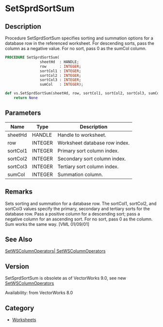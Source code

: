 # SetSprdSortSum

## Description
Procedure SetSprdSortSum specifies sorting and summation options for a database row in the referenced worksheet. For descending sorts, pass the column as a negative value. For no sort, pass 0 as the sumCol column.

```pascal
PROCEDURE SetSprdSortSum(
				sheetHd  : HANDLE;
				row      : INTEGER;
				sortCol1 : INTEGER;
				sortCol2 : INTEGER;
				sortCol3 : INTEGER;
				sumCol   : INTEGER);
```

```python
def vs.SetSprdSortSum(sheetHd, row, sortCol1, sortCol2, sortCol3, sumCol):
    return None
```

## Parameters
|Name|Type|Description|
|---|---|---|
|sheetHd|HANDLE|Handle to worksheet.|
|row|INTEGER|Worksheet database row index.|
|sortCol1|INTEGER|Primary sort column index.|
|sortCol2|INTEGER|Secondary sort column index.|
|sortCol3|INTEGER|Tertiary sort column index.|
|sumCol|INTEGER|Summation column.|

## Remarks
Sets sorting and summation for a database row.  The sortCol1, sortCol2, and sortCol3 values specify the primary, secondary and tertiary sorts for the database row.  Pass a positive column for a descending sort; pass a negative column for an ascending sort.  For no sort,  pass 0 as the column.  Sum works the same way. [VML 01/09/01]

## See Also
[SetWSColumnOperators| SetWSColumnOperators](SetWSColumnOperators|%20SetWSColumnOperators.md)

## Version
SetSprdSortSum is obsolete as of VectorWorks 9.0, see new [ SetWSColumnOperators](SetWSColumnOperators.md)

Availability: from VectorWorks 8.0

## Category
* [Worksheets](../Categories/Worksheets.md)
